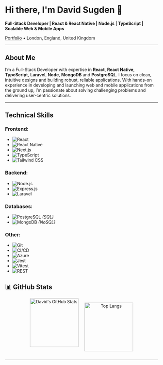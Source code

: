 # Hi there, I'm David Sugden 👋

**Full-Stack Developer | React & React Native | Node.js | TypeScript | Scalable Web & Mobile Apps**

[Portfolio](https://davidsugdevs.com) • London, England, United Kingdom

---

## About Me

I’m a Full-Stack Developer with expertise in **React**, **React Native**, **TypeScript**, **Laravel**, **Node**, **MongoDB** and **PostgreSQL**. I focus on clean, intuitive designs and building robust, reliable applications. With hands-on experience in developing and launching web and mobile applications from the ground up, I’m passionate about solving challenging problems and delivering user-centric solutions.

---

## Technical Skills

### Frontend:
- ![React](https://img.shields.io/badge/-React-61DAFB?style=flat&logo=react&logoColor=black)
- ![React Native](https://img.shields.io/badge/-React%20Native-61DAFB?style=flat&logo=react&logoColor=black)
- ![Next.js](https://img.shields.io/badge/-Next.js-000000?style=flat&logo=next.js&logoColor=white)
- ![TypeScript](https://img.shields.io/badge/-TypeScript-3178C6?style=flat&logo=typescript&logoColor=white)
- ![Tailwind CSS](https://img.shields.io/badge/-Tailwind%20CSS-38B2AC?style=flat&logo=tailwind-css&logoColor=white)

### Backend:
- ![Node.js](https://img.shields.io/badge/-Node.js-339933?style=flat&logo=node.js&logoColor=white)
- ![Express.js](https://img.shields.io/badge/-Express-000000?style=flat&logo=express&logoColor=white)
- ![Laravel](https://img.shields.io/badge/-Laravel-FF2D20?style=flat&logo=laravel&logoColor=white)

### Databases:
- ![PostgreSQL](https://img.shields.io/badge/-PostgreSQL-336791?style=flat&logo=postgresql&logoColor=white) *(SQL)*
- ![MongoDB](https://img.shields.io/badge/-MongoDB-47A248?style=flat&logo=mongodb&logoColor=white) *(NoSQL)*

### Other:
- ![Git](https://img.shields.io/badge/-Git-F05032?style=flat&logo=git&logoColor=white)
- ![CI/CD](https://img.shields.io/badge/-CI%2FCD-0A0A0A?style=flat&logo=githubactions&logoColor=white)
- ![Azure](https://img.shields.io/badge/-Azure-0089D6?style=flat&logo=microsoft-azure&logoColor=white)
- ![Jest](https://img.shields.io/badge/-Jest-C21325?style=flat&logo=jest&logoColor=white)
- ![Vitest](https://img.shields.io/badge/-Vitest-FFC624?style=flat&logo=vitest&logoColor=black)
- ![REST](https://img.shields.io/badge/-REST-259dff?style=flat&logo=rest&logoColor=white)

## 📊 GitHub Stats

<div align="center" style="display: flex; justify-content: center; gap: 20px; flex-wrap: wrap;">
  <img 
    src="https://github-readme-stats.vercel.app/api?username=Davidls22&show_icons=true&theme=react&include_all_commits=true&count_private=true&hide=stars&rank_icon=github" 
    alt="David's GitHub Stats" 
    height="160"
  />

  <img 
    src="https://github-readme-stats.vercel.app/api/top-langs/?username=Davidls22&layout=compact&theme=react&hide_progress=false" 
    alt="Top Langs" 
    height="160"
  />
</div>

---
